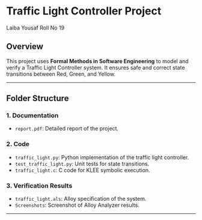 # Traffic Light Controller Project

Laiba Yousaf
Roll No 19

## Overview
This project uses **Formal Methods in Software Engineering** to model and verify a Traffic Light Controller system. It ensures safe and correct state transitions between Red, Green, and Yellow.

---

## Folder Structure

### 1. Documentation
- `report.pdf`: Detailed report of the project.

### 2. Code
- `traffic_light.py`: Python implementation of the traffic light controller.
- `test_traffic_light.py`: Unit tests for state transitions.
- `traffic_light.c`: C code for KLEE symbolic execution.

### 3. Verification Results
- `traffic_light.als`: Alloy specification of the system.
- `Screenshots`: Screenshot of Alloy Analyzer results.

---


